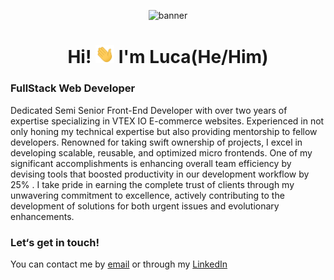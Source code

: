 
<p align="center">
  <img height=300px src="https://user-images.githubusercontent.com/82492849/129452454-a415d9fb-7018-4112-bf44-838af86c8759.gif" alt="banner" />
</p>

<h1 align="center">Hi! <img src="https://raw.githubusercontent.com/ABSphreak/ABSphreak/master/gifs/Hi.gif" width="30px"> I'm Luca(He/Him)</h1>
<h3>FullStack Web Developer</h3>


<div>
<p>
Dedicated Semi Senior Front-End Developer with over two years of expertise specializing in VTEX IO E-commerce websites. Experienced in not only honing my technical expertise but also providing mentorship to fellow developers. Renowned for taking swift ownership of projects, I excel in developing scalable, reusable, and optimized micro frontends. One of my significant accomplishments is enhancing overall team efficiency by devising tools that boosted productivity in our development workflow by 25% . I take pride in earning the complete trust of clients through my unwavering commitment to excellence, actively contributing to the development of solutions for both urgent issues and evolutionary enhancements.

</p>
 
  <h3> Let‘s get in touch! </h3>
<p>You can contact me by <a href="mailto:lucacasasola82@gmail.com">email</a> or through my <a href="https://www.linkedin.com/in/LucaCasasola">LinkedIn</a></p>
  
  
</div>




